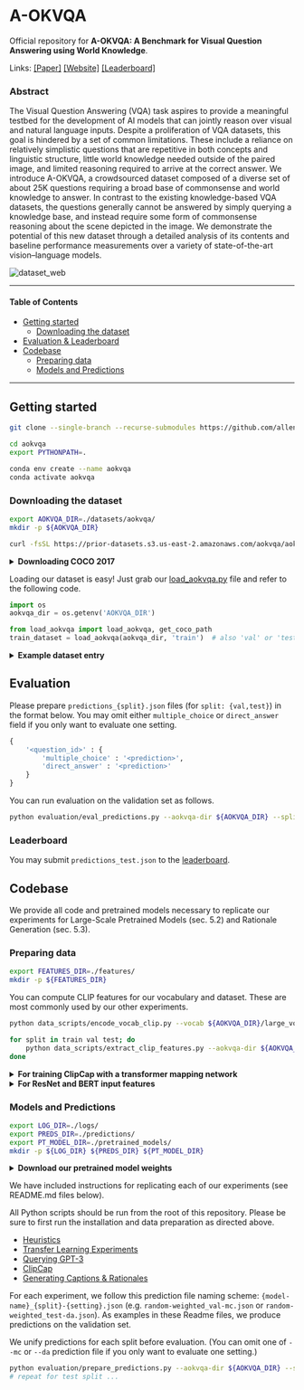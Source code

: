 # A-OKVQA

Official repository for **A-OKVQA: A Benchmark for Visual Question Answering using World Knowledge**.

Links: [[Paper]](https://arxiv.org/abs/2206.01718) [[Website]](http://a-okvqa.allenai.org) [[Leaderboard]](https://leaderboard.allenai.org/a-okvqa/submissions/public)

### Abstract

The Visual Question Answering (VQA) task aspires to provide a meaningful testbed for the development of AI models that can jointly reason over visual and natural language inputs. Despite a proliferation of VQA datasets, this goal is hindered by a set of common limitations. These include a reliance on relatively simplistic questions that are repetitive in both concepts and linguistic structure, little world knowledge needed outside of the paired image, and limited reasoning required to arrive at the correct answer. We introduce A-OKVQA, a crowdsourced dataset composed of a diverse set of about 25K questions requiring a broad base of commonsense and world knowledge to answer. In contrast to the existing knowledge-based VQA datasets, the questions generally cannot be answered by simply querying a knowledge base, and instead require some form of commonsense reasoning about the scene depicted in the image.  We demonstrate the potential of this new dataset through a detailed analysis of its contents and baseline performance measurements over a variety of state-of-the-art vision–language models.

![dataset_web](https://user-images.githubusercontent.com/28768645/170799740-f0d9ea60-6aff-4322-98d5-cae8e05983f4.svg)

<hr>

#### Table of Contents

- [Getting started](#getting-started)
  * [Downloading the dataset](#downloading-the-dataset)
- [Evaluation & Leaderboard](#evaluation)
- [Codebase](#codebase)
  * [Preparing data](#preparing-data)
  * [Models and Predictions](#models-and-predictions)

<hr>

## Getting started

```bash
git clone --single-branch --recurse-submodules https://github.com/allenai/aokvqa.git

cd aokvqa
export PYTHONPATH=.

conda env create --name aokvqa
conda activate aokvqa
```

### Downloading the dataset

```bash
export AOKVQA_DIR=./datasets/aokvqa/
mkdir -p ${AOKVQA_DIR}

curl -fsSL https://prior-datasets.s3.us-east-2.amazonaws.com/aokvqa/aokvqa_v1p0.tar.gz | tar xvz -C ${AOKVQA_DIR}
```

<details> <summary><b>Downloading COCO 2017</b></summary>

```bash
export COCO_DIR=./datasets/coco/
mkdir -p ${COCO_DIR}

for split in train val test; do
    wget "http://images.cocodataset.org/zips/${split}2017.zip"
    unzip "${split}2017.zip" -d ${COCO_DIR}; rm "${split}2017.zip"
done

wget http://images.cocodataset.org/annotations/annotations_trainval2017.zip
unzip annotations_trainval2017.zip -d ${COCO_DIR}; rm annotations_trainval2017.zip
```

</details>

Loading our dataset is easy! Just grab our [load_aokvqa.py](https://github.com/allenai/aokvqa/blob/main/load_aokvqa.py) file and refer to the following code.

```python
import os
aokvqa_dir = os.getenv('AOKVQA_DIR')

from load_aokvqa import load_aokvqa, get_coco_path
train_dataset = load_aokvqa(aokvqa_dir, 'train')  # also 'val' or 'test'
```

<details> <summary><b>Example dataset entry</b></summary>

```python
dataset_example = train_dataset[0]

print(dataset_example['question_id'])
# 22MexNkBPpdZGX6sxbxVBH

coco_dir = os.getenv('COCO_DIR')
image_path = get_coco_path('train', dataset_example['image_id'], coco_dir)
print(image_path)
# ./datasets/coco/train2017/000000299207.jpg

print(dataset_example['question'])
print(dataset_example['choices'])
# What is the man by the bags awaiting?
# ['skateboarder', 'train', 'delivery', 'cab']

correct_choice = dataset_example['choices'][ dataset_example['correct_choice_idx'] ]
# Corrrect: cab

print(dataset_example['rationales'][0])
# A train would not be on the street, he would not have luggage waiting for a delivery, and the skateboarder is there and not paying attention to him so a cab is the only possible answer.
```

</details>

## Evaluation

Please prepare `predictions_{split}.json` files (for `split: {val,test}`) in the format below. You may omit either `multiple_choice` or `direct_answer` field if you only want to evaluate one setting.

```python
{
    '<question_id>' : {
        'multiple_choice' : '<prediction>',
        'direct_answer' : '<prediction>'
    }
}
```

You can run evaluation on the validation set as follows.

```bash
python evaluation/eval_predictions.py --aokvqa-dir ${AOKVQA_DIR} --split val --preds ./predictions_val.json
```

### Leaderboard

You may submit `predictions_test.json` to the [leaderboard](https://leaderboard.allenai.org/a-okvqa/submissions/get-started).

## Codebase

We provide all code and pretrained models necessary to replicate our experiments for Large-Scale Pretrained Models (sec. 5.2) and Rationale Generation (sec. 5.3).

### Preparing data

```bash
export FEATURES_DIR=./features/
mkdir -p ${FEATURES_DIR}
```

You can compute CLIP features for our vocabulary and dataset. These are most commonly used by our other experiments.

```bash
python data_scripts/encode_vocab_clip.py --vocab ${AOKVQA_DIR}/large_vocab_train.csv --model-type ViT-B/32 --out ${FEATURES_DIR}/clip-ViT-B-32_large_vocab.pt

for split in train val test; do
    python data_scripts/extract_clip_features.py --aokvqa-dir ${AOKVQA_DIR} --coco-dir ${COCO_DIR} --split ${split} --model-type ViT-B/32 --out ${FEATURES_DIR}/clip-ViT-B-32_${split}.pt
done
```

<details> <summary><b>For training ClipCap with a transformer mapping network</b></summary>

If you want to train our ClipCap models with the transformer mapping network (instead of an MLP, like we do), you'll also need to run `extract_clip_features.py` with `--model-type RN50x4`.

</details>

<details> <summary><b>For ResNet and BERT input features</b></summary>

Our ResNet and BERT classification experiments require these respective features instead of CLIP. To generate these, please run the following commands:

```bash
# ResNet
for split in train val test; do
    python data_scripts/extract_resnet_features.py --aokvqa-dir ${AOKVQA_DIR} --coco-dir ${COCO_DIR} --split ${split} --out ${FEATURES_DIR}/resnet_${split}.pt
done

# BERT
for split in train val test; do
    python data_scripts/extract_bert_features.py --aokvqa-dir ${AOKVQA_DIR} --split ${split} --out ${FEATURES_DIR}/bert_${split}.pt
done
```

</details>

### Models and Predictions

```bash
export LOG_DIR=./logs/
export PREDS_DIR=./predictions/
export PT_MODEL_DIR=./pretrained_models/
mkdir -p ${LOG_DIR} ${PREDS_DIR} ${PT_MODEL_DIR}
```

<details> <summary><b>Download our pretrained model weights</b></summary>

```bash
# Checkpoints for transfer learning experiments
curl -fsSL https://prior-model-weights.s3.us-east-2.amazonaws.com/aokvqa/transfer_exp_checkpoints.tar.gz | tar xvz -C ${PT_MODEL_DIR}/aokvqa_models

# Checkpoints for ClipCap models (generating answers and rationales)
curl -fsSL https://prior-model-weights.s3.us-east-2.amazonaws.com/aokvqa/clipcap_checkpoints.tar.gz | tar xvz -C ${PT_MODEL_DIR}/aokvqa_models
```

</details>

We have included instructions for replicating each of our experiments (see README.md files below).

All Python scripts should be run from the root of this repository. Please be sure to first run the installation and data preparation as directed above.

- [Heuristics](./heuristics/README.md)
- [Transfer Learning Experiments](./transfer_experiments/README.md)
- [Querying GPT-3](./gpt3/README.md)
- [ClipCap](https://github.com/allenai/aokvqa/blob/ClipCap/README.md)
- [Generating Captions & Rationales](https://github.com/allenai/aokvqa/blob/ClipCap/README.md)

For each experiment, we follow this prediction file naming scheme: `{model-name}_{split}-{setting}.json` (e.g. `random-weighted_val-mc.json` or `random-weighted_test-da.json`). As examples in these Readme files, we produce predictions on the validation set.

We unify predictions for each split before evaluation. (You can omit one of `--mc` or `--da` prediction file if you only want to evaluate one setting.)

```bash
python evaluation/prepare_predictions.py --aokvqa-dir ${AOKVQA_DIR} --split val --mc ./predictions_val-mc.json --da ./predictions_val-da.json --out ./predictions_val.json
# repeat for test split ...
```
